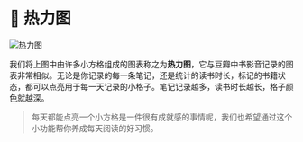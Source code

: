 # 💚 热力图

![热力图](https://doc-1252413502.cos.ap-nanjing.myqcloud.com/%E5%B0%8F%E7%BB%84%E4%BB%B6.png)

我们将上图中由许多小方格组成的图表称之为**热力图**，它与豆瓣中书影音记录的图表非常相似。无论是你记录的每一条笔记，还是统计的读书时长，标记的书籍状态，都可以点亮用于每一天记录的小格子。笔记记录越多，读书时长越长，格子颜色就越深。

> 每天都能点亮一个小方格是一件很有成就感的事情呢，我们也希望通过这个小功能帮你养成每天阅读的好习惯。
